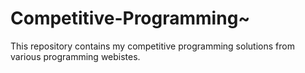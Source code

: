 # Competitive-Programming~
This repository contains my competitive programming solutions from various programming webistes.

